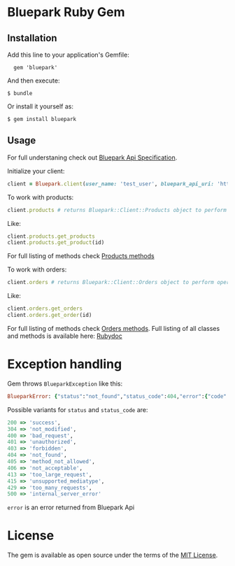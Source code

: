 # Bluepark Ruby Gem

## Installation

Add this line to your application's Gemfile:

```  gem 'bluepark'```

And then execute:

```$ bundle```

Or install it yourself as:

```$ gem install bluepark```

## Usage

For full understaning check out [Bluepark Api Specification](https://www.bluepark.co.uk/api-specification.html).

Initialize your client:

```ruby
client = Bluepark.client(user_name: 'test_user', bluepark_api_uri: 'http://yourshop.betapark.co.uk/api/v1/', bluepark_token: 'abcabcabc')
```

To work with products:

``` ruby
client.products # returns Bluepark::Client::Products object to perform any operations  on products
```
Like:
```ruby
client.products.get_products
client.products.get_product(id)
```
For full listing of methods check [Products methods]('http://www.rubydoc.info/gems/bluepark/1.0.1/Bluepark/Client/Products')


To work with orders:
``` ruby
client.orders # returns Bluepark::Client::Orders object to perform operations on orders
```
Like:
```ruby
client.orders.get_orders
client.orders.get_order(id)
```
For full listing of methods check [Orders methods]('http://www.rubydoc.info/gems/bluepark/1.0.1/Bluepark/Client/Orders').
Full listing of all classes and methods is available here:
[Rubydoc](http://www.rubydoc.info/gems/bluepark/1.0.1/Bluepark)
# Exception handling

Gem throws ```BlueparkException``` like this:
``` ruby
BlueparkError: {"status":"not_found","status_code":404,"error":{"code":404,"phrase":"Not Found","message":"Resource not found"}}
```
Possible variants for ```status``` and ```status_code``` are:
```ruby
200 => 'success',
304 => 'not_modified',
400 => 'bad_request',
401 => 'unauthorized',
403 => 'forbidden',
404 => 'not_found',
405 => 'method_not_allowed',
406 => 'not_acceptable',
413 => 'too_large_request',
415 => 'unsupported_mediatype',
429 => 'too_many_requests',
500 => 'internal_server_error'
```
```error``` is an error returned from Bluepark Api
# License

The gem is available as open source under the terms of the [MIT License](https://opensource.org/licenses/MIT).

